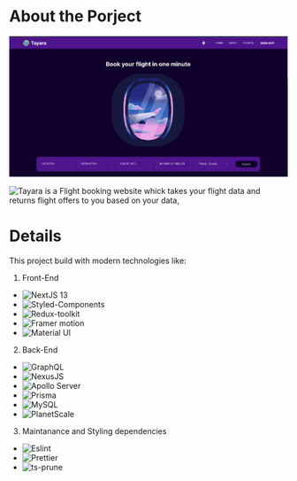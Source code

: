 # About the Porject

![Project Home page](https://raw.githubusercontent.com/SaifAlqady51/flight_booking_website/main/public/static/images/Tayara_home_page.png)

![Tayara](https://flight-booking-website-sandy.vercel.app/) is a Flight booking website whick takes your flight data and returns flight offers to you based on your data,

# Details

This project build with modern technologies like:

1. Front-End

* ![NextJS 13](https://nextjs.org/blog/next-13)
* ![Styled-Components](https://styled-components.com)
* ![Redux-toolkit](https://redux-toolkit.js.org/)
* ![Framer motion](https://www.framer.com/motion/)
* ![Material UI](https://mui.com/)

2. Back-End


* ![GraphQL](https://graphql.org/)
* ![NexusJS](https://nexusjs.org/)
* ![Apollo Server](https://www.apollographql.com/docs/apollo-server/)
* ![Prisma](https://www.prisma.io/)
* ![MySQL](https://www.mysql.com/)
* ![PlanetScale](https://planetscale.com/)

3. Maintanance and Styling dependencies 

* ![Eslint](https://eslint.org/)
* ![Prettier](https://prettier.io/)
* ![ts-prune](https://github.com/nadeesha/ts-prune)


